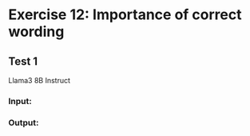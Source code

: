 # Exercise 12: Importance of correct wording

## Test 1 
Llama3 8B Instruct

### Input: 


### Output:
